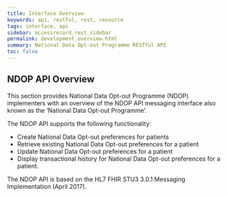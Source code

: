 ```yaml
---
title: Interface Overview
keywords: api, restful, rest, resource
tags: interface, api
sidebar: accessrecord_rest_sidebar
permalink: development_overview.html
summary: National Data Opt-out Programme RESTful API
toc: false
---
```


## NDOP API Overview ##

This section provides National Data Opt-out Programme (NDOP) implementers with an overview of the NDOP API messaging interface also known as the ‘National Data Opt-out Programme’.

The NDOP API supports the following functionality:

- Create National Data Opt-out preferences for patients
- Retrieve existing National Data Opt-out preferences for a patient
- Update National Data Opt-out preferences for a patient
- Display transactional history for National Data Opt-out preferences for a patient.

The NDOP API is based on the HL7 FHIR STU3 3.0.1 Messaging Implementation (April 2017).

